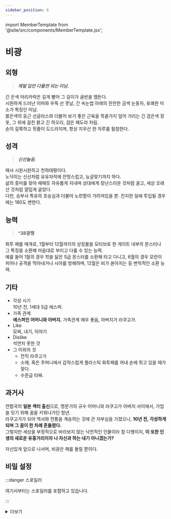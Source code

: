 ```yaml
---
sidebar_position: 6
---
```


import MemberTemplate from '@site/src/components/MemberTemplate.jsx';

# 비광

<MemberTemplate
  title="울프독"
  image="/img/w.png"
  codename="雨光"
  gender="남성"
  age="30"
  height="186cm"
  affiliation="울프독 - 특급 요원"
  ability="[S급] - 38광땡"
  bg="#3AB8DE"
  cr="#fff"
/>

## 외형
> ***제발 입만 다물면 되는 미남.***

긴 은색 머리카락은 길게 뻗어 그 길이가 골반을 맴돈다.  
시원하게 드러난 이마와 우뚝 선 콧날, 긴 속눈썹 아래의 찬란한 금색 눈동자, 유쾌한 미소가 특징인 미남.  
붉은색의 둥근 선글라스와 더불어 보기 좋은 근육을 목끝가지 덮어 가리는 긴 검은색 장옷, 그 위에 걸친 붉고 긴 하오리, 검은 페도라 차림.  
손이 길쭉하고 핏줄이 도드라지며, 항상 지우산 한 자루를 필참한다.  

## 성격
> ***신선놀음.***

매사 시원시원하고 천하태평이다.  
노닥이는 신선처럼 유유자적에 잔망스럽고, 능글맞기까지 하다.  
삶의 흥미를 찾아 헤매듯 자유롭게 지내며 상대에게 장난스러운 것처럼 굴고, 세상 오래 산 것처럼 얄밉게 굴었다.  
다만, 승부사 특유의 호승심과 더불어 노련함이 가려져있을 뿐. 진지한 일에 투입될 경우에는 180도 변한다.

## 능력
> ***38광땡**

화투 패를 매개로, 1월부터 12월까지의 상징물을 모티브로 한 게이트 내부의 몬스터나 그 특징을 소환해 마음대로 부리고 다룰 수 있는 능력.  
예를 들어 1월의 경우 학을 닮은 S급 몬스터를 소환해 타고 다니고, 6월의 경우 모란이 피어나 공격을 막아내거나 시야를 방해하며, 12월은 비가 쏟아지는 등 변칙적인 소환 능력.  

## 기타
- 각성 시기  
10년 전, 1세대 S급 에스퍼.
- 가족 관계  
**에스퍼인 어머니와 아버지.** 가족관계 매우 좋음, 아버지가 라쿠고가.
- Like  
모찌, 내기, 이야기
- Dislike  
석연치 못한 것
- 그 이외의 것
  - 전직 라쿠고가
  - 소매, 혹은 주머니에서 갑작스럽게 플라스틱 화투패를 꺼내 손에 쥐고 있을 때가 잦다. 
  - 수준급 타짜.  
    
## 과거사
연합국의 **일본 섹터 출신**으로, 명문가의 규수 어머니와 라쿠고가 아버지 사이에서, 가업을 잇기 위해 꿈을 키워나가던 청년.  
라쿠고가가 되어 역사와 전통을 계승하는 것에 큰 자부심을 가졌으나, **10년 전, 각성하게 되며 그 꿈이 한 차례 흔들렸다.**  
그렇지만 세상을 부정적으로 바라보지 않는 낙천적인 인물이라 참 다행이지, **이 또한 인생의 새로운 유흥거리이자 나 자신과 하는 내기 아니겠는가?**  

자신있게 앞으로 나서며, 비광은 패를 돌릴 뿐이다.

## 비밀 설정

:::danger 스포일러

여기서부터는 스포일러를 포함하고 있습니다.

:::


<details>
  <summary>
    더보기
  </summary>

  아마코우 야나기雨光 柳. 정치로 유서깊은 가문, **아마코우 가문**의 독자.  
  무엇이든 얻고자 하면 손에 쥐었고, 하고자 한다면 스스로 해낼 수 있을 만큼 유능한 삶을 살아오는 그야말로 완벽한 삶.  
  **야나기는 세상의 빛을 그러모아 쥔 자였다.**  

  서민의 목소리에 귀를 기울이는 어머니는 정치권에서 누구보다 활발하게 활동하였고, 저명한 라쿠고가인 아버지는 그런 어머니를 누구보다 사랑해 웃게 하고 싶다는 일념 하나만으로 데릴사위도 마다하지 않았으며, 어떠한 잡음도, 균열도 없는 일상 속에서 야나기는 결여된 것 하나 없이 평범한 삶과 애정을 원껏 누려왔다.  
    
  그런 야나기의 평온을 비웃듯, 10년 전 열린 게이트는 그의 인생을 송두리째 흔들었다.  
  성인이 되어 아버지의 가업을 잇던 어느 봄날. 연합국에 동시 다발적으로 열린 게이트는 그를 에스퍼로 각성시켰고, 야나기의 일곱 번째 무대는 앞날이 창창한 어린 라쿠고가 인생의 마지막 무대가 되었다.  
  아버지를 이어 그 휘요한 문화를 계승하고, 그 찬란한 혼의 맥을 잇는다는 행위에 몹시도 큰 자부심을 가지던 야나기에게 있어 꽤나 뼈 아픈 상실이었다.  
  
  그러나, 야나기는 무너지지 않았다. 세상이 지나치게 혼란하거니와, 무너질 인물이었더라면 진즉 극을 그만두었어야 하니.   
  그해 늦가을, 유니온이 처음 출범했을 적, 야나기는 그 위대한 시작에 함께 하였다.  
  
  그렇게 얼마의 시간이 흘렀을까, 야나기는 유흥을 즐기고자 꺼낸 화투패가 자신의 능력을 보다 효율적으로 사용하는 매개체가 됨을 본능적으로 깨달았다.  
  그동안 자신의 피를 매개로 무작위로 불러내는 것이라 생각했거늘, 화투패를 통해 각인하면 자신이 불러낼 존재들과 대화가 통하고, 그 상위의 격에 존재하는 무언가 또한 어렴풋이 느낄 수 있었다. 몬스터의 생태에 대해 가장 먼저 깨달은 존재가 된 것이었다.  
  야나기는 자신의 호기심과 능력을 채우기 위해 누구보다 적극적으로 게이트에 나섰고, 마주치는 몬스터를 회유해 자신의 것으로 삼았으며, 때로는 피튀기는 사투를 벌여 쟁취하기도, 미지의 존재에게 정면으로 제안을 하다 밀려나기도 했다.  
  
  그렇지만 미지의 존재들은 야나기를 결코 해치지 않았다.  
  ……젊은 라쿠고가의 무대는, 어느덧 인세를 넘어서고 있었다.  
  
  흥미에서 비롯된 열정적인 모습을 유니온 상부에서 눈여겨 본 걸까, 아니면 몬스터를 통한 전투 방식이 도움이 됐다고 판단을.한 걸까. 에스퍼 범죄 전담팀 울프독이 신설될 적, 당시의 리더는 스카우트를 제안했고, 야나기는 그 제안을 마다하지 않았다.  
  
  아니나 다를까, 야나기는 울프독 내부에서도 눈부신 활약을 보였다.  
  몬스터를 통해 위압감을 조성했고, 자연물을 통해 변칙적으로 상대를 제압하여 범죄율은 점차 낮아졌고, 사람들은 영웅이자, 범죄 현장에서 라쿠고가 시절 배웠던 입담으로 시민에게 웃음과 안심을 주며 이름을 드높였다.  
  그리고 그 모든 소식은 총장의 귀에 들어갔다.  
  
  총장, 파비앙은 야나기를 개인적으로 호출하여 그의 업적을 높이 평가했다.  
  그리고, 한 가지 제안을 했다.  
  유니온의 내부 부정부패를 감시하는 비밀 감찰 요원, 존재하되 존재하지 않는 이중 부서인 레이스의 유령 중 하나가 되지 않겠느냔 것이었다.  
  야나기는 그렇게 존재하되, 존재하지 않는 존재가 되어 울프독의 내부 부정부패를 감시했다.
  
  그렇게 쭉 승승장구하면 좋겠지만, 세상은 그를 가만히 두지 않았다.  
  데스 사이드가 할퀸 상처는 제법 컸기에.  

  시민을 지키지 못했고, 함께 싸우던 영웅 F는 죽음을 맞이했으며, 헌터즈 시절 연이 닿았던 다른 동료들이나, 울프독 소속이었던 동료들 또한 제각기 흩어지거나, 큰 상처를 품고 앓았다.  
  라쿠고가를 하며 웃음을 줄 수도 없는 상황. 그 상황 속에서, 머잖아 사건이 벌어졌다.  
  
  어린 요원, T가 탈주하며 그림 리퍼로 변절한 것이었다.  
  그저 헌터즈의 요원이 탈주한 것이라면 차라리 다행일 터였다.  
  T, 자신이 아끼던 후배는 하필 레이스의 유령 중 하나였으며, 헌터즈의 명부를 쥐고 있었다. 추격 명령을 받은 야나기는 T의 흔적을 쫓다, 마지막으로 발 들였던 게이트 내부로 들어섰다.  

  “그래, 너라면 올 줄 알았단다.”  
  
  그리고, 존재해서는 안 될 것을 마주했다.  
  자신이 이따금 제안을 하지만 밀려나던 미지의 존재. 그리고, 데스 사이드 당시 만났던 게이트의 주인 리퍼와 비슷한, 아니, 그보다 훨씬 압도적인 위압감을 지닌 존재가 야나기를 기다리고 있었다.  

  “음? 나는 그쪽을 처음 보는데, 이 비광의 명성이 어느덧 그쪽까지 퍼졌나 보구먼.”  
  “그런 편이지. 시끄럽게 굴면서 이곳저곳 자신의 것이 되지 않겠느냐 꼬리를 치는 맹랑한 인간이 있다 듣긴 했거든.”  
  “에잉, 꼬리를 친다니. 스카우트 제안을 그리 요망히 언급하면 쓰남. 그것보다, 이 비광을 기다린 성싶은데… 그쪽의 이름은?”  

  존재는 허공에 다리를 접고 앉더니 기이하게 웃었다.  

  “누군가에게는 위대한 신이라 불리고, 누군가에게는 또 이렇게도 불리지.”

  새붉은 재앙.  
  
  야나기는 그 자리에서 표정을 굳혔다.  

  “자네가 내 후배를 낚아챈 자로고?”  
  “낚아채다니? 그저 진리를 알려줬을 뿐이지. 깨달음을 얻은 아이를 네가 왜 찾아다니는지 모르겠지만.”  
  “진리?”
  “그래, 진리.”  
  
  재앙의 목소리에, 야나기는 소리 높여 웃었다. 새붉은 재앙은 어째서 웃느냐는 듯한 표정을 지었고, 배가 아플 때까지 껄껄 웃던 야나기는 눈에 고인 눈물을 훔쳐내며 한숨을 쉬었다.  
  
  “진리라! 이보오, 여보세. 재앙이라 하였나? 만약 자네가 진정 재앙이라면 나와 내기 하나 합세.”  
  “내기?”  
  “그래! 만약 이 아마코우 야나기와 유니온이……. 어리석은 개소리를 지껄이는 재앙과 그 휘하의 신도를 전부 쓸어버린 뒤, 우리 말썽쟁이를 다시 데려온다면 이쪽의 승리, 만일 내가 신도의 손에 절명한다면 자네의 승리인 게지.”  

  야나기는 천성이 승부사였다. 꽤나 오만한 자였고, 미지에서 오는 시련에 강한 흥미를 품었으며, 이 시련에서도 자신이 승리할 것이라 믿었기에. 두 눈에서는 이미 승부욕과 희열, 심지어는 기묘한 광기까지 번들거리고 있었다.  
  
  “……작고 작은 인간아, 네 정말이지 맹랑하기 그지없구나.”  

  그렇지만 참 마음에 들어. 네 좁은 시야와 어리석음이 너무나도 마음에 들어!  
  새붉은 재앙은 깔깔 웃으며 내기를 수락했고, 야나기를 게이트 밖으로 내쫓았다.  

  이후 야나기는 끝없이 증거를 파헤치며 새붉은 재앙과 T, 그리고 그림 리퍼의 흔적을 맹렬히 뒤쫓았다.  
  그리고, 자신의 동료이자 가장 영웅다웠던 인물 중 하나인 M이 T가 탈주하기 전부터 그림 리퍼와 내통중이었단 사실을 알게 되었다. 재앙이 말했던 좁은 시야와 어리석음이 이 뜻이었나.  
  그렇지만 화는 나지 않았다. 새붉은 재앙과 대화를 나눠보았을 적, 느꼈던 그 저릿거리는 위압감을 알고 있었던 탓이었다. 단지 안타깝고, 옛정이 떠오를 뿐.  

  그렇게 M을 지켜보며, 야나기는 패를 돌렸다.  
  말썽쟁이가 이리도 많을 줄이야! 인기 많은 라쿠고가의 삶은 힘들구먼.  

  야나기는 오늘도 새 무대를 향해 발 들일 뿐이다.  
  
</details>

